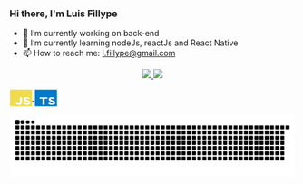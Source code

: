 ### Hi there, I'm Luis Fillype

- 🔭 I’m currently working on back-end 
- 🌱 I’m currently learning nodeJs, reactJs and React Native
- 📫 How to reach me: l.fillype@gmail.com

<div align="center">
  <a href="https://github.com/luis-fillype1337">
  <img height="175em" src="https://github-readme-stats.vercel.app/api?username=luis-vilela1337&show_icons=true&theme=dark&include_all_commits=true&count_private=true"/>
  <img height="175em" src="https://github-readme-stats.vercel.app/api/top-langs/?username=luis-vilela1337&layout=compact&langs_count=7&theme=dark"/>
</div>
  
 <div style="display: inline_block"><br>
  <img align="center" alt="Js" height="30" width="40" src="https://raw.githubusercontent.com/devicons/devicon/master/icons/javascript/javascript-plain.svg">
  <img align="center" alt="Ts" height="30" width="40" src="https://raw.githubusercontent.com/devicons/devicon/master/icons/typescript/typescript-plain.svg">
</div>
  

![Snake animation](https://github.com/LuisFillype/LuisFillype/blob/output/github-contribution-grid-snake.svg)
